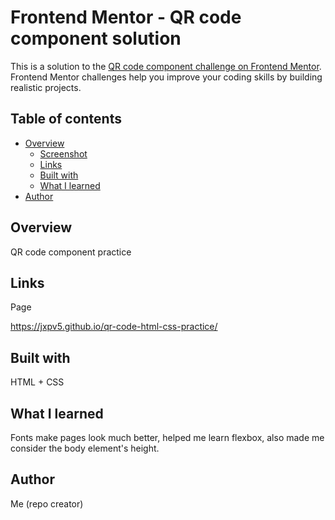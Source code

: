 
# Frontend Mentor - QR code component solution

This is a solution to the [QR code component challenge on Frontend Mentor](https://www.frontendmentor.io/challenges/qr-code-component-iux_sIO_H). Frontend Mentor challenges help you improve your coding skills by building realistic projects. 

## Table of contents

- [Overview](#overview)
  - [Screenshot](#screenshot)
  - [Links](#links)
  - [Built with](#built-with)
  - [What I learned](#what-i-learned)
- [Author](#author)

## Overview

QR code component practice

## Links

Page

https://jxpv5.github.io/qr-code-html-css-practice/

## Built with

HTML + CSS

## What I learned

Fonts make pages look much better, helped me learn flexbox, also
made me consider the body element's height.

## Author

Me (repo creator)
